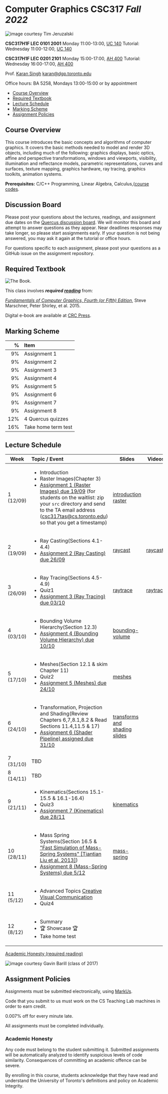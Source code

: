 # Computer Graphics CSC317 _Fall 2022_

![_image courtesy Tim Jeruzalski_](images/bunny-rigid-body.gif)

**CSC317H1F LEC 0101 2001** Monday 11:00-13:00, [UC 140](https://map.utoronto.ca/?id=1809#!m/494517)
Tutorial: Wednesday 11:00-12:00, [UC 140](https://map.utoronto.ca/?id=1809#!m/494517)
 
**CSC317H1F LEC 0201 2101** Monday 15:00-17:00, [AH 400](https://map.utoronto.ca/?id=1809#!m/494578)
Tutorial: Wednesday 16:00-17:00, [AH 400](https://map.utoronto.ca/?id=1809#!m/494578)

Prof. [Karan Singh](https://www.dgp.toronto.edu/~karan/)
karan@dgp.toronto.edu  
  
Office hours: BA 5258, Mondays 13:00-15:00 or by appointment
															
- [Course Overview](#course-overview)
- [Required Textbook](#required-textbook)
- [Lecture Schedule](#lecture-schedule)
- [Marking Scheme](#marking-scheme)
- [Assignment Policies](#assignment-policies)

## Course Overview

This course introduces the basic concepts and algorithms of computer graphics.
It covers the basic methods needed to model and render 3D objects, including
much of the following: graphics displays, basic optics, affine and
perspective transformations, windows and viewports, visibility,											
illumination and reflectance models, parametric representations, curves and surfaces, texture mapping, graphics
hardware, ray tracing, graphics toolkits, animation systems.


**Prerequisites:** C/C++ Programming, Linear Algebra, Calculus,([course
codes](https://artsci.calendar.utoronto.ca/course/csc317h1).


## Discussion Board

Please post your questions about the lectures, readings, and assignment due dates on the
[Quercus discussion
board](https://q.utoronto.ca/courses/280982/discussion_topics). We will monitor
this board and attempt to answer questions as they appear. Near deadlines
responses may take longer, so please start assignments early. If your question
is not being answered, you may ask it again at the tutorial or office hours.

For questions specific to each assignment, please post your questions as a GitHub issue
on the assignment repository.


## Required Textbook


![The Book.](https://www.cs.cornell.edu/~srm/fcg4/K22616_cover-300.jpg)

This class involves  **_required [reading](https://en.wikipedia.org/wiki/Reading)_** from:

[_Fundamentals of Computer Graphics, Fourth (or Fifth)
Edition_](https://www.cs.cornell.edu/~srm/fcg4/), Steve Marschner, Peter Shirley,
et al. 2015.

Digital e-book are available at [CRC
Press](https://www.routledge.com/Fundamentals-of-Computer-Graphics/Marschner-Shirley/p/book/9780367505035).


## Marking Scheme

| % | Item |
| ----: | :-------------- |
| 9% | Assignment 1 | 
| 9% | Assignment 2 | 
| 9% | Assignment 3 | 
| 9% | Assignment 4 | 				  
| 9% | Assignment 5 | 
| 9% | Assignment 6 | 
| 9% | Assignment 7 | 
| 9% | Assignment 8 | 
| 12% | 4 Quercus quizzes |
| 16% | Take home term test |

## Lecture Schedule

| Week | Topic / Event | Slides | Videos
| --- | :-------------- | ---- | ----
| 1 (12/09)   | <ul><li>Introduction</li><li>Raster Images(Chapter 3)</li><li>[Assignment 1 (Raster Images) due 19/09](https://github.com/karansher/computer-graphics-raster-images) (for students on the waitlist: zip your `src` directory and send to the TA email address (csc317tas@cs.toronto.edu) so that you get a timestamp)</li></ul> | [introduction](https://github.com/karansher/317-lectures/blob/main/lecture0.pdf)<br>[raster](https://github.com/karansher/317-lectures/blob/main/lecture1.pdf) |
| 2 (19/09)   | <ul><li>Ray Casting(Sections 4.1-4.4)</li><li>[Assignment 2 (Ray Casting) due 26/09](https://github.com/karansher/computer-graphics-ray-casting)</li></ul> | [raycast](https://github.com/karansher/317-lectures/blob/main/lecture2.pdf) | [raycast](https://drive.google.com/drive/folders/1I2oBpRZ4mT07M-NnOsAW_NDaD7q9-tvd?usp=sharing)
| 3 (26/09) | <ul><li>Ray Tracing(Sections 4.5-4.9)</li><li>Quiz1</li><li>[Assignment 3 (Ray Tracing) due 03/10](https://github.com/karansher/computer-graphics-ray-tracing)</li></ul> | [raytrace](https://github.com/karansher/317-lectures/blob/main/lecture3.pdf) | [raytrace](https://drive.google.com/drive/folders/1OKYt9zmA9Gy8O_ksis1M4bifbcbEN1vt?usp=sharing)
| 4 (03/10) | <ul><li>Bounding Volume Hierarchy(Section 12.3)</li><li> [Assignment 4 (Bounding Volume Hierarchy) due 10/10](https://github.com/karansher/computer-graphics-bounding-volume-hierarchy)</li></ul> | [bounding-volume](https://github.com/karansher/317-lectures/blob/main/lecture4.pdf)  | 
| 5  (17/10)  | <ul><li>Meshes(Section 12.1 & skim Chapter 11)</li><li>Quiz2 </li><li>[Assignment 5 (Meshes) due 24/10](https://github.com/karansher/computer-graphics-meshes)</li></ul> | [meshes](https://github.com/karansher/317-lectures/blob/main/lecture5.pdf) | 
| 6  (24/10)  | <ul><li>Transformation, Projection and Shading(Review Chapters 6,7,8.1,8.2 & Read Sections 11.4,11.5 & 17) </li><li>[Assignment 6 (Shader Pipeline) assigned due 31/10](https://github.com/karansher/computer-graphics-shader-pipeline) </li></ul> |[transforms and shading slides](https://github.com/karansher/317-lectures/blob/main/lecture6.pdf) |
| 7  (31/10)  | TBD | |
| 8  (14/11)  | TBD | |
| 9  (21/11)  | <ul><li>Kinematics(Sections 15.1-15.5 & 16.1-16.4)</li><li> Quiz3 </li><li> [Assignment 7 (Kinematics) due 28/11](https://github.com/karansher/computer-graphics-kinematics) </li></ul>  | [kinematics](https://github.com/karansher/317-lectures/blob/main/lecture7.pdf) |
| 10 (28/11)  | <ul><li>Mass Spring Systems(Section 16.5 & ["Fast Simulation of Mass-Spring Systems" [Tiantian Liu et al. 2013]](http://graphics.berkeley.edu/papers/Liu-FSM-2013-11/Liu-FSM-2013-11.pdf))</li><li> [Assignment 8 (Mass-Spring Systems) due 5/12](https://github.com/karansher/computer-graphics-mass-spring-systems)</li></ul> | [mass-spring](https://github.com/karansher/317-lectures/blob/main/lecture8.pdf) |
| 11 (5/12)  | <ul><li>Advanced Topics  [Creative Visual Communication](https://github.com/karansher/317-lectures/blob/main/creative-vis-comm-csc317.pdf)</li><li> Quiz4 </li></ul>
| 12 (8/12)  | <ul><li>Summary</li><li>🏆 Showcase 🏆</li><li> Take home test</li></ul>



[Academic Honesty (required reading)](#academic-honesty)

![_image courtesy Gavin Barill (class of 2017)_](images/gavin-barill-snowglobe.jpg)

## Assignment Policies

Assignments must be submitted electronically, using [MarkUs](https://markus.teach.cs.toronto.edu/2022-01).

Code that you submit to us must work on the CS Teaching Lab machines in order to earn credit.
																	   
																				
																			  
																				
																				
				   

0.007% off for every minute late.

All assignments must be completed individually.
		   
																				
																		
																			 
						
																			
																			  
																				
														  

### Academic Honesty

Any code must belong to the student submitting it. Submitted assignments will
be automatically analyzed to identify suspicious levels of code similarity.
Consequences of committing an academic offence can be severe.
																		
																		
													 
																			   
																  
																	   
																			  
											  
																				
																			  
																		 

By enrolling in this course, students acknowledge that they have read and understand the University of Toronto's definitions and policy on Academic Integrity. 
</article>
